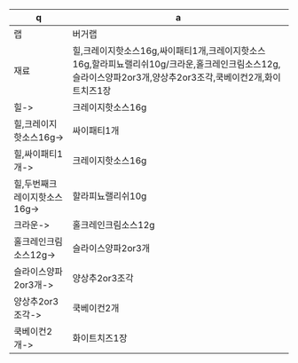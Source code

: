  q  | a
--- | ---
랩		| 버거랩
재료	| 힐,크레이지핫소스16g,싸이패티1개,크레이지핫소스16g,할라피뇨랠리쉬10g/크라운,홀크레인크림소스12g,슬라이스양파2or3개,양상추2or3조각,쿡베이컨2개,화이트치즈1장
힐->	| 크레이지핫소스16g
힐,크레이지핫소스16g->	| 싸이패티1개
힐,싸이패티1개->	| 크레이지핫소스16g
힐,두번째크레이지핫소스16g->	| 할라피뇨랠리쉬10g
크라운->	| 홀크레인크림소스12g
홀크레인크림소스12g->	|  슬라이스양파2or3개
슬라이스양파2or3개->	| 양상추2or3조각
양상추2or3조각->	| 쿡베이컨2개
쿡베이컨2개->		| 화이트치즈1장
